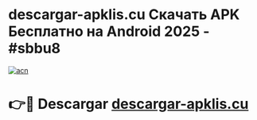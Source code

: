 # descargar-apklis.cu Скачать APK Бесплатно на Android 2025 - #sbbu8

[![acn](https://github.com/user-attachments/assets/0f9c940e-d8b0-45ae-aac7-cd30a18b3e1c)](https://apps.freeplayer.one?title=descargar-apklis.cu&ref=9RF)

# 👉🔴 Descargar [descargar-apklis.cu](https://apps.freeplayer.one?title=descargar-apklis.cu&ref=9RF)
